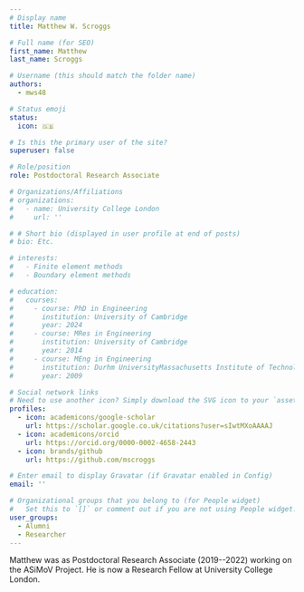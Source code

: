 ```yaml
---
# Display name
title: Matthew W. Scroggs

# Full name (for SEO)
first_name: Matthew
last_name: Scroggs

# Username (this should match the folder name)
authors:
  - mws48

# Status emoji
status:
  icon: 🇬🇧

# Is this the primary user of the site?
superuser: false

# Role/position
role: Postdoctoral Research Associate

# Organizations/Affiliations
# organizations:
#   - name: University College London
#     url: ''

# # Short bio (displayed in user profile at end of posts)
# bio: Etc.

# interests:
#   - Finite element methods
#   - Boundary element methods

# education:
#   courses:
#     - course: PhD in Engineering
#       institution: University of Cambridge
#       year: 2024
#     - course: MRes in Engineering
#       institution: University of Cambridge
#       year: 2014
#     - course: MEng in Engineering
#       institution: Durhm UniversityMassachusetts Institute of Technology
#       year: 2009

# Social network links
# Need to use another icon? Simply download the SVG icon to your `assets/media/icons/` folder.
profiles:
  - icon: academicons/google-scholar
    url: https://scholar.google.co.uk/citations?user=sIwtMXoAAAAJ
  - icon: academicons/orcid
    url: https://orcid.org/0000-0002-4658-2443
  - icon: brands/github
    url: https://github.com/mscroggs

# Enter email to display Gravatar (if Gravatar enabled in Config)
email: ''

# Organizational groups that you belong to (for People widget)
#   Set this to `[]` or comment out if you are not using People widget.
user_groups:
  - Alumni
  - Researcher
---
```


Matthew was as Postdoctoral Research Associate (2019--2022) working on
the ASiMoV Project. He is now a Research Fellow at University College
London.